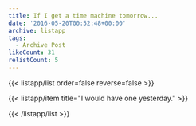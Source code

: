 ```yaml
---
title: If I get a time machine tomorrow...
date: '2016-05-20T00:52:48+00:00'
archive: listapp
tags: 
  - Archive Post
likeCount: 31
relistCount: 5
---
```



{{< listapp/list order=false reverse=false >}}

   {{< listapp/item title="I would have one yesterday." >}}

{{< /listapp/list >}}
